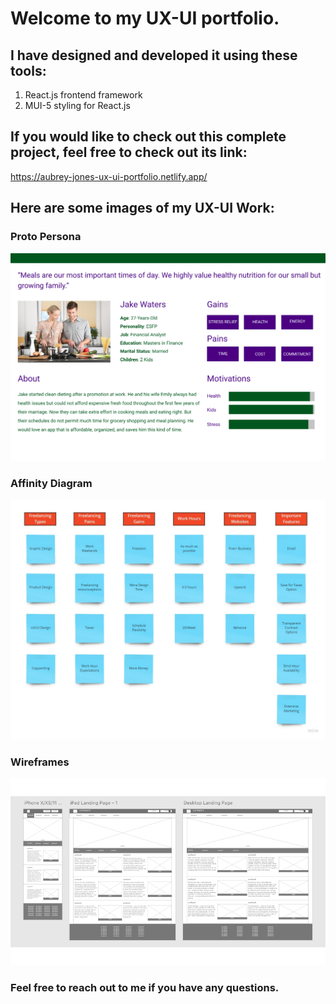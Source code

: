 # Welcome to my UX-UI portfolio. 


## I have designed and developed it using these tools: 


1. React.js frontend framework
2. MUI-5 styling for React.js




## If you would like to check out this complete project, feel free to check out its link: 

https://aubrey-jones-ux-ui-portfolio.netlify.app/



## Here are some images of my UX-UI Work: 

### Proto Persona

![Proto Persona](src/Images/protopersona2.png)


### Affinity Diagram

![alt text](src/Images/catwalkcompany/images/AffinityDiagram.jpg)


### Wireframes

![alt text](src/Images/storybookwireframesforcarousel.png)


### Feel free to reach out to me if you have any questions. 


